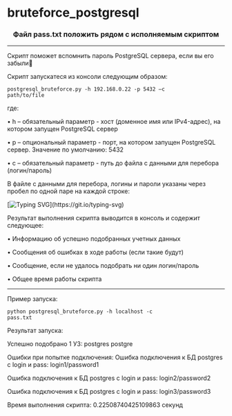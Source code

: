 # bruteforce_postgresql

<h3 align="center">Файл pass.txt положить рядом с исполняемым скриптом</h1>

___________________________________________________________

Скрипт поможет вспомнить пароль PostgreSQL сервера, если вы его забыли🤗

Скрипт запускатеся из консоли следующим образом:

<code>postgresql_bruteforce.py -h 192.168.0.22 -p 5432 –с path/to/file</code>

где:

•	h – обязательный параметр - хост (доменное имя или IPv4-адрес), на котором запущен PostgreSQL сервер

•	p – опциональный параметр - порт, на котором запущен PostgreSQL сервер. Значение по умолчанию: 5432

•	c – обязательный параметр - путь до файла с данными для перебора (логин/пароль)

В файле с данными для перебора, логины и пароли указаны через пробел по одной паре на каждой строке:

[![Typing SVG](https://readme-typing-svg.herokuapp.com?font=Fira+Code&size=18&duration=3000&pause=100&color=A862F7&center=%D0%BB%D0%BE%D0%B6%D1%8C&vCenter=%D0%BB%D0%BE%D0%B6%D1%8C&multiline=true&repeat=%D0%BB%D0%BE%D0%B6%D1%8C&width=435&lines=%3Clogin%3E+%3Cpass%3E%5Cn;%3Clogin%3E+%3Cpass%3E%5Cn;...)](https://git.io/typing-svg)


Результат выполнения скрипта выводится в консоль и содержит следующее:

•	Информацию об успешно подобранных учетных данных

•	Сообщения об ошибках в ходе работы (если такие будут)

•	Сообщение, если не удалось подобрать ни один логин/пароль

•	Общее время работы скрипта

___________________________________________________________

Пример запуска:

<code>python postgresql_bruteforce.py -h localhost -c pass.txt</code>
  
Результат запуска:

Успешно подобрано 1 УЗ:
postgres postgre

Ошибки при попытке подключения:
Ошибка подключения к БД postgres с login и pass: login1/password1

Ошибка подключения к БД postgres с login и pass: login2/password2

Ошибка подключения к БД postgres с login и pass: login3/password3

Время выполнения скрипта: 0.22508740425109863 секунд

